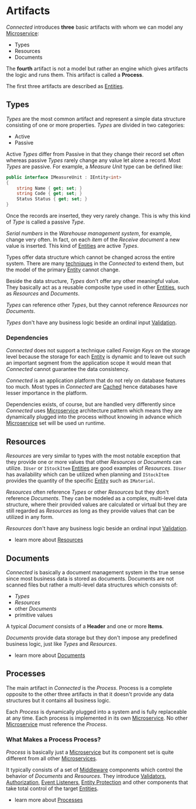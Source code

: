 # Artifacts

*Connected* introduces **three** basic artifacts with whom we can model any [Microservice](../../Microservices/README.md):

- Types
- Resources
- Documents

The **fourth** artifact is not a model but rather an engine which gives artifacts the logic and runs them. This artifact is called a **Process**.

The first three artifacts are described as [Entities](../Entities/README.md).

## Types

*Types* are the most common artifact and represent a simple data structure consisting of one or more properties. *Types* are divided in two categories:

- Active
- Passive

Active *Types* differ from Passive in that they change their record set often whereas passive *Types* rarely change any value let alone a record. Most *Types* are passive. For example, a *Measure Unit* type can be defined like:

``` csharp
public interface IMeasureUnit : IEntity<int>
{
    string Name { get; set; }
    string Code { get; set; }
    Status Status { get; set; }
}
```

Once the records are inserted, they very rarely change. This is why this kind of *Type* is called a passive *Type*.

*Serial numbers* in the *Warehouse management system*, for example, change very often. In fact, on each *item* of the *Receive document* a new value is inserted. This kind of [Entities](../Entities/README.md) are active *Types*.

Types offer data structure which cannot be changed across the entire system. There are many [techniques](../../ServiceLayer/Extending/README.md) in the *Connected* to extend them, but the model of the primary [Entity](../Entities/README.md) cannot change.

Beside the data structure, *Types* don't offer any other meaningful value. They basically act as a reusable composite type used in other [Entities](../Entities/README.md), such as *Resources* and *Documents*.

*Types* can reference other *Types*, but they cannot reference *Resources* nor *Documents*.

*Types* don't have any business logic beside an ordinal input [Validation](../Services/Validation.md).

### Dependencies

*Connected* does not support a technique called *Foreign Keys* on the storage level because the storage for each [Entity](../Entities/README.md) is dynamic and to leave out such an important segment from the application scope it would mean that *Connected* cannot guarantee the data consistency. 

*Connected* is an application platform that do not rely on database features too much. Most types in *Connected* are [Cached](../Caching/README.md) hence databases have lesser importance in the platform.

Dependencies exists, of course, but are handled very differently since *Connected* uses [Microservice](../../Microservices/README.md) architecture pattern which means they are dynamically plugged into the process without knowing in advance which [Microservice](../../Microservices/README.md) set will be used un runtime.

## Resources

*Resources* are very similar to types with the most notable exception that they provide one or more values that other *Resources* or *Documents* can utilize. ```IUser``` or ```IStockItem``` [Entities](../Entities/README.md) are good examples of *Resources*. ```IUser``` has availability which can be utilized when planning and ```IStockItem``` provides the quantity of the specific [Entity](../Entities/README.md) such as ```IMaterial```.

*Resources* often reference *Types* or other *Resources* but they don't reference *Documents*. They can be modeled as a complex, multi-level data structure, where their provided values are calculated or virtual but they are still regarded as *Resources* as long as they provide values that can be utilized in any form.

*Resources* don't have any business logic beside an ordinal input [Validation](../Services/Validation.md).

- learn more about [Resources](Resources.md)

## Documents

*Connected* is basically a document management system in the true sense since most business data is stored as documents. Documents are not scanned files but rather a multi-level data structures which consists of:

- *Types*
- *Resources*
- other *Documents*
- primitive values

A typical *Document* consists of a **Header** and one or more **Items**.

*Documents* provide data storage but they don't impose any predefined business logic, just like *Types* and *Resources*.

- learn more about [Documents](Documents.md)

## Processes

The main artifact in *Connected* is the *Process*. Process is a complete opposite to the other three artifacts in that it doesn't provide any data structures but it contains all business logic.

Each *Process* is dynamically plugged into a system and is fully replaceable at any time. Each process is implemented in its own [Microservice](../../Microservices/README.md). No other [Microservice](../../Microservices/README.md) must reference the *Process*.

### What Makes a Process **Process**?

*Process* is basically just a [Microservice](../../Microservices/README.md) but its component set is quite different from all other [Microservices](../../Microservices/README.md).

It typically consists of a set of [Middleware](../Services/Middlewares.md) components which control the behavior of *Documents* and *Resources*. They introduce [Validators](../Services/Validation.md), [Authorization](../../Security/Authorization.md), [Event Listeners](../Notifications/Listeners.md), [Entity Protection](../Services/EntityProtection.md) and other components that take total control of the target [Entities](../Entities/README.md).

- learn more about [Processes](Processes.md)